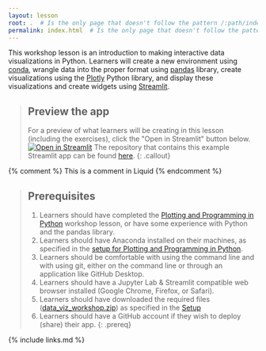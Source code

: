 ```yaml
---
layout: lesson
root: .  # Is the only page that doesn't follow the pattern /:path/index.html
permalink: index.html  # Is the only page that doesn't follow the pattern /:path/index.html
---
```

This workshop lesson is an introduction to making interactive data visualizations in Python. Learners will create a new environment using [conda][anaconda], wrangle data into the proper format using [pandas][pandas] library, create visualizations using the [Plotly][plotly] Python library, and display these visualizations and create widgets using [Streamlit][streamlit].

> ## Preview the app
> For a preview of what learners will be creating in this lesson (including the exercises), click the "Open in Streamlit" button below. 
> [![Open in Streamlit](https://static.streamlit.io/badges/streamlit_badge_black_white.svg)](https://share.streamlit.io/jenna-jordan/interact-with-gapminder-data-app/main/app.py)
> The repository that contains this example Streamlit app can be found [here](https://github.com/jenna-jordan/interact-with-gapminder-data-app).
{: .callout}

<!-- this is an html comment -->

{% comment %} This is a comment in Liquid {% endcomment %}

> ## Prerequisites
>
> 1. Learners should have completed the [Plotting and Programming in Python](http://swcarpentry.github.io/python-novice-gapminder/) workshop lesson, or have some experience with Python and the pandas library.
> 2. Learners should have Anaconda installed on their machines, as specified in the [setup for Plotting and Programming in Python](http://swcarpentry.github.io/python-novice-gapminder/setup.html).
> 3. Learners should be comfortable with using the command line and with using git, either on the command line or through an application like GitHub Desktop.
> 4. Learners should have a Jupyter Lab & Streamlit compatible web browser installed (Google Chrome, Firefox, or Safari).
> 5. Learners should have downloaded the required files ([data_viz_workshop.zip]({{page.root}}/files/data_viz_workshop.zip)) as specified in the [Setup](setup.md)
> 6. Learners should have a GitHub account if they wish to deploy (share) their app.
{: .prereq}

[anaconda]: https://www.anaconda.com/
[pandas]: https://pandas.pydata.org/
[plotly]: https://plotly.com/python/
[streamlit]: https://streamlit.io/

{% include links.md %}
